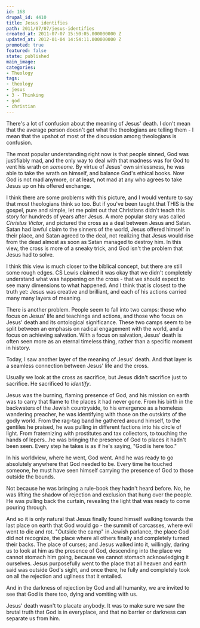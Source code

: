 ```yaml
---
id: 168
drupal_id: 4410
title: Jesus identifies
path: 2011/07/07/jesus-identifies
created_at: 2011-07-07 15:50:05.000000000 Z
updated_at: 2012-01-04 14:54:11.000000000 Z
promoted: true
featured: false
state: published
main_image: 
categories:
- Theology
tags:
- theology
- jesus
- 3 - Thinking
- god
- christian
---
```

There's a lot of confusion about the meaning of Jesus' death. I don't mean that the average person doesn't get what the theologians are telling them - I mean that the upshot of most of the discussion among theologians is confusion.

The most popular understanding right now is that people sinned, God was justifiably mad, and the only way to deal with that madness was for God to vent his wrath on <em>someone</em>. By virtue of Jesus' own sinlessness, he was able to take the wrath on himself, and balance God's ethical books. Now God is not mad anymore, or at least, not mad at any who agrees to take Jesus up on his offered exchange.

I think there are some problems with this picture, and I would venture to say that most theologians think so too. But if you've been taught that THIS is the gospel, pure and simple, let me point out that Christians didn't teach this story for hundreds of years after Jesus. A more popular story was called <em>Christus Victor</em>, and pictured the cross as a deal between Jesus and Satan. Satan had lawful claim to the sinners of the world, Jesus offered himself in their place, and Satan agreed to the deal, not realizing that Jesus would rise from the dead almost as soon as Satan managed to destroy him. In this view, the cross is more of a sneaky trick, and God isn't the problem that Jesus had to solve.

I think this view is much closer to the biblical concept, but there are still some rough edges. CS Lewis claimed it was okay that we didn't completely understand what was happening on the cross - that we should expect to see many dimensions to what happened. And I think that is closest to the truth yet: Jesus was creative and brilliant, and each of his actions carried many many layers of meaning.

There is another problem. People seem to fall into two camps: those who focus on Jesus' life and teachings and actions, and those who focus on Jesus' death and its ontological significance. These two camps seem to be split between an emphasis on radical engagement with the world, and a focus on achieving salvation. With a focus on salvation, Jesus' death is often seen more as an eternal timeless thing, rather than a specific moment in history.

Today, I saw another layer of the meaning of Jesus' death. And that layer is a seamless connection between Jesus' life and the cross.

Usually we look at the cross as sacrifice, but Jesus didn't sacrifice just to sacrifice. He sacrificed to <em>identify</em>.

Jesus was the burning, flaming presence of God, and his mission on earth was to carry that flame to the places it had never gone. From his birth in the backwaters of the Jewish countryside, to his emergence as a homeless wandering preacher, he was identifying with those on the outskirts of the godly world. From the rag-tag band he gathered around himself, to the gentiles he praised, he was pulling in different factions into his circle of light. From fraternizing with prostitutes and tax collectors, to touching the hands of lepers...he was bringing the presence of God to places it hadn't been seen. Every step he takes is as if he's saying, "God is here too."

In his worldview, where he went, God went. And he was ready to go absolutely anywhere that God needed to be. Every time he touched someone, he must have seen himself carrying the presence of God to those outside the bounds.

Not because he was bringing a rule-book they hadn't heard before. No, he was lifting the shadow of rejection and exclusion that hung over the people. He was pulling back the curtain, revealing the light that was ready to come pouring through.

And so it is only natural that Jesus finally found himself walking towards the last place on earth that God would go - the summit of carcasses, where evil went to die and rot. "Outside the camp" in Jewish parlance, the place God did not recognize, the place where all others finally and completely turned their backs. The place of curses; and Jesus walked into it, willingly, daring us to look at him as the presence of God, descending into the place we cannot stomach him going, because we cannot stomach acknowledging it ourselves. Jesus purposefully went to the place that all heaven and earth said was outside God's sight, and once there, he fully and completely took on all the rejection and ugliness that it entailed.

And in the darkness of rejection by God and all humanity, we are invited to see that God is there too, dying and vomiting with us.

Jesus' death wasn't to placate anybody. It was to make sure we saw the brutal truth that God is in everyplace, and that no barrier or darkness can separate us from him.
